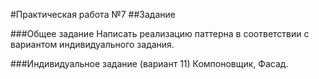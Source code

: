 #Практическая работа №7
##Задание

###Общее задание
Написать реализацию паттерна в соответствии с вариантом индивидуального задания.

###Индивидуальное задание (вариант 11)
Компоновщик, Фасад.